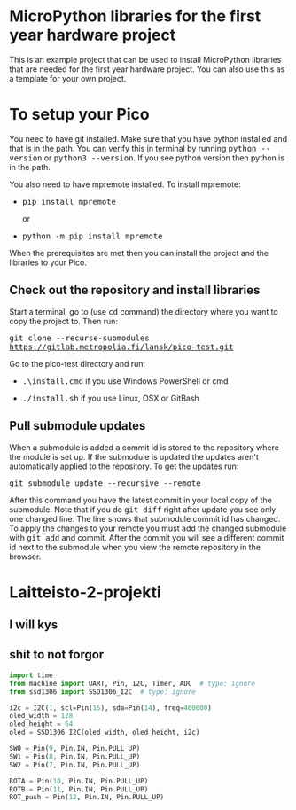 # MicroPython libraries for the first year hardware project

This is an example project that can be used to install MicroPython libraries that are needed for
the first year hardware project. You can also use this as a template for your own 
project.

# To setup your Pico

You need to have git installed. Make sure that you have python installed and that is in the path. You can verify this in terminal
by running <kbd>python --version</kbd> or <kbd>python3 --version</kbd>. If you see python version then python is in the path.

You also need to have mpremote installed. To install mpremote:

- <kbd>pip install mpremote</kbd>
  
  or
  
- <kbd>python -m pip install mpremote</kbd>

When the prerequisites are met then you can install the project and the libraries to your Pico.

## Check out the repository and install libraries

Start a terminal, go to (use <kbd>cd</kbd> command) the directory where you want to copy the project to. Then run:

<kbd>git clone --recurse-submodules https://gitlab.metropolia.fi/lansk/pico-test.git</kbd>

Go to the pico-test directory and run:

- <kbd>.\install.cmd</kbd> if you use Windows PowerShell or cmd

- <kbd>./install.sh</kbd> if you use Linux, OSX or GitBash

## Pull submodule updates

When a submodule is added a commit id is stored to the repository where the module is set up. 
If the submodule is updated the updates aren't automatically applied to the repository. To get the
updates run:

<kbd>git submodule update --recursive --remote</kbd>

After this command you have the latest commit in your local copy of the submodule. 
Note that if you do <kbd>git diff</kbd> right after update you see only one changed
line. The line shows that submodule commit id has changed. 
To apply the changes to your remote you must add the changed submodule 
with <kbd>git add</kbd> and commit. After the commit you will see a different
commit id next to the submodule when you view the remote repository in the browser.


# Laitteisto-2-projekti

## I will kys


## shit to not forgor
```python 
import time 
from machine import UART, Pin, I2C, Timer, ADC  # type: ignore
from ssd1306 import SSD1306_I2C  # type: ignore

i2c = I2C(1, scl=Pin(15), sda=Pin(14), freq=400000)
oled_width = 128
oled_height = 64
oled = SSD1306_I2C(oled_width, oled_height, i2c)

SW0 = Pin(9, Pin.IN, Pin.PULL_UP)
SW1 = Pin(8, Pin.IN, Pin.PULL_UP)
SW2 = Pin(7, Pin.IN, Pin.PULL_UP)

ROTA = Pin(10, Pin.IN, Pin.PULL_UP)
ROTB = Pin(11, Pin.IN, Pin.PULL_UP)
ROT_push = Pin(12, Pin.IN, Pin.PULL_UP)
```
